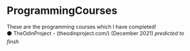 # ProgrammingCourses
These are the programming courses which I have completed! <br>
⚫ TheOdinProject - (theodinproject.com/) (December 2021) <em>*predicted to finsh*</em>

